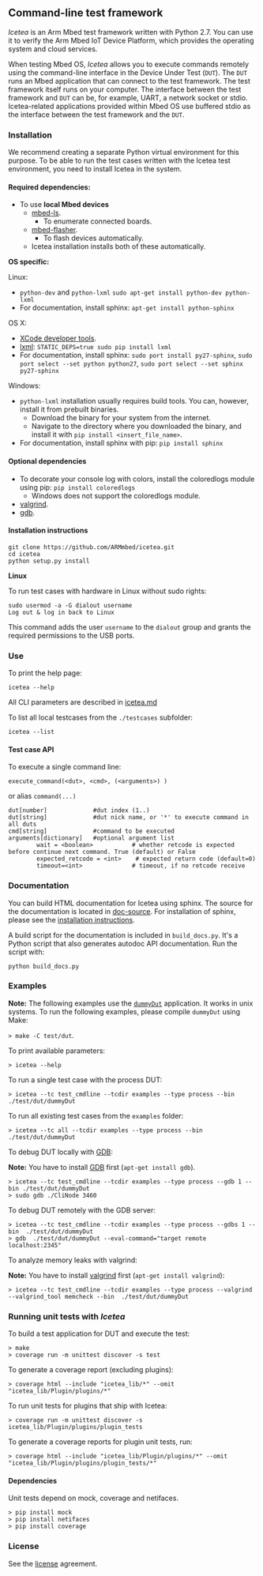 ## Command-line test framework

*Icetea* is an Arm Mbed test framework written with Python 2.7. You can use it to verify the Arm Mbed IoT Device Platform, which provides the operating system and cloud services.

When testing Mbed OS, *Icetea* allows you to execute commands remotely using the command-line interface in the Device Under Test (`DUT`). The `DUT` runs an Mbed application that can connect to the test framework. The test framework itself runs on your computer. The interface between the test framework and `DUT` can be, for example, UART, a network socket or stdio. Icetea-related applications provided within Mbed OS use buffered stdio as the interface between the test framework and the `DUT`.

### Installation

We recommend creating a separate Python virtual environment for this purpose. To be able to run the test cases written with the Icetea test environment, you need to install Icetea in the system.

#### Required dependencies:

- To use **local Mbed devices**
  - [mbed-ls](https://github.com/armmbed/mbed-ls).
    - To enumerate connected boards.
  - [mbed-flasher](https://github.com/ARMmbed/mbed-flasher).
    - To flash devices automatically.
  - Icetea installation installs both of these automatically.
  
**OS specific:**

Linux:

- `python-dev` and `python-lxml`
`sudo apt-get install python-dev python-lxml`
- For documentation, install sphinx:
`apt-get install python-sphinx`

OS X:

- [XCode developer tools](http://osxdaily.com/2014/02/12/install-command-line-tools-mac-os-x/).
- [lxml](http://lxml.de/installation.html#installation):
`STATIC_DEPS=true sudo pip install lxml`
- For documentation, install sphinx:
`sudo port install py27-sphinx`, `sudo port select --set python python27`, `sudo port select --set sphinx py27-sphinx`

Windows:

- `python-lxml` installation usually requires build tools. You can, however, install it from prebuilt binaries.
    - Download the binary for your system from the internet.
    - Navigate to the directory where you downloaded the binary, and install it with `pip install <insert_file_name>`.
- For documentation, install sphinx with pip:
`pip install sphinx`

#### Optional dependencies

- To decorate your console log with colors, install the coloredlogs module using pip:
`pip install coloredlogs`
    - Windows does not support the coloredlogs module.
- [valgrind](http://valgrind.org).
- [gdb](https://www.gnu.org/software/gdb/).

#### Installation instructions

```
git clone https://github.com/ARMmbed/icetea.git
cd icetea
python setup.py install
```

**Linux**

To run test cases with hardware in Linux without sudo rights:

```
sudo usermod -a -G dialout username
Log out & log in back to Linux
```

This command adds the user `username` to the `dialout` group and grants the required permissions to the USB ports.

### Use

To print the help page:

`icetea --help`

All CLI parameters are described in [icetea.md](https://github.com/ARMmbed/icetea/blob/master/doc/Icetea.md)

To list all local testcases from the `./testcases` subfolder:

`icetea --list`

#### Test case API

To execute a single command line:

` execute_command(<dut>, <cmd>, (<arguments>) ) `

or alias `command(...)`


```
dut[number]             #dut index (1..)
dut[string]             #dut nick name, or '*' to execute command in all duts
cmd[string]             #command to be executed
arguments[dictionary]   #optional argument list
        wait = <boolean>           # whether retcode is expected before continue next command. True (default) or False
        expected_retcode = <int>    # expected return code (default=0)
        timeout=<int>              # timeout, if no retcode receive
```

### Documentation

You can build HTML documentation for Icetea using sphinx. The source for the documentation is located in [doc-source](https://github.com/ARMmbed/icetea/tree/master/doc-source). For installation of sphinx, please see the [installation instructions](#installation).

A build script for the documentation is included in `build_docs.py`. It's a Python script that also generates autodoc API documentation. Run the script with:

`python build_docs.py`

### Examples

**Note:** The following examples use the [`dummyDut`](https://github.com/ARMmbed/icetea/blob/master/test/dut/dummyDut.c) application. It works in unix systems. To run the following examples, please compile `dummyDut` using Make:

`> make -C test/dut`.

To print available parameters:

`> icetea --help`

To run a single test case with the process DUT:

`> icetea --tc test_cmdline --tcdir examples --type process --bin ./test/dut/dummyDut`

To run all existing test cases from the `examples` folder:

`> icetea --tc all --tcdir examples --type process --bin ./test/dut/dummyDut`

To debug DUT locally with [GDB](https://www.gnu.org/software/gdb/):

**Note:** You have to install [GDB](https://www.gnu.org/software/gdb/) first (`apt-get install gdb`).

```
> icetea --tc test_cmdline --tcdir examples --type process --gdb 1 --bin ./test/dut/dummyDut
> sudo gdb ./CliNode 3460
```

To debug DUT remotely with the GDB server:

```
> icetea --tc test_cmdline --tcdir examples --type process --gdbs 1 --bin  ./test/dut/dummyDut
> gdb  ./test/dut/dummyDut --eval-command="target remote localhost:2345"
```

To analyze memory leaks with valgrind:

**Note:** You have to install [valgrind](http://valgrind.org) first (`apt-get install valgrind`):

```
> icetea --tc test_cmdline --tcdir examples --type process --valgrind --valgrind_tool memcheck --bin  ./test/dut/dummyDut
```

### Running unit tests with *Icetea*

To build a test application for DUT and execute the test:

```
> make
> coverage run -m unittest discover -s test
```

To generate a coverage report (excluding plugins):

```
> coverage html --include "icetea_lib/*" --omit "icetea_lib/Plugin/plugins/*"
```

To run unit tests for plugins that ship with Icetea:

```
> coverage run -m unittest discover -s icetea_lib/Plugin/plugins/plugin_tests
```

To generate a coverage reports for plugin unit tests, run:

```
> coverage html --include "icetea_lib/Plugin/plugins/*" --omit "icetea_lib/Plugin/plugins/plugin_tests/*"
```

#### Dependencies

Unit tests depend on mock, coverage and netifaces.

```
> pip install mock
> pip install netifaces
> pip install coverage
```

### License

See the [license](https://github.com/ARMmbed/icetea/blob/master/LICENSE) agreement.

